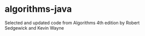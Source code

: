 # algorithms-java
Selected and updated code from Algorithms 4th edition by Robert Sedgewick and Kevin Wayne
